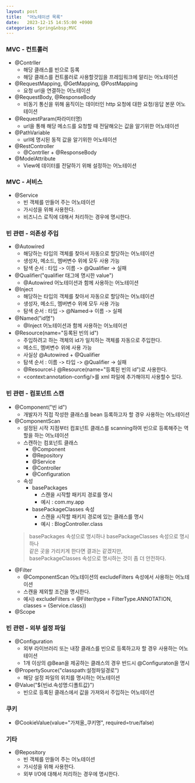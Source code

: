 ```yaml
---
layout: post
title:  "어노테이션 목록"
date:   2023-12-15 14:55:00 +0900
categories: Spring&nbsp;MVC
---
```


### MVC - 컨트롤러
    
- @Contrller
    - 해당 클래스를 빈으로 등록
    - 해당 클래스를  컨트롤러로 사용할것임을 프레임워크에 알리는 어노테이션
- @RequestMapping, @GetMapping, @PostMapping
    - 요청 url을 연결하는 어노테이션
-  @RequestBody, @ResponseBody
    - 비동기 통신을 위해 움직이는 데이터인 http 요청에 대한 요청/응답 본문 어노테이션
-  @RequestParam(파라미터명)
    - url을 통해 해당 메소드를 요청할 때 전달해오는 값을 알기위한 어노테이션
-  @PathVariable
    - url에 명시된 동적 값을 알기위한 어노테이션
- @RestController
    - @Contrller + @ResponseBody
- @ModelAttribute
    - View에 데이터를 전달하기 위해 설정하는 어노테이션

### MVC - 서비스
    
- @Service
    - 빈 객체를 만들어 주는 어노테이션
    - 가시성을 위해 사용한다.
    - 비즈니스 로직에 대해서 처리하는 경우에 명시한다.
    
### 빈 관련 - 의존성 주입
    
- @Autowired
    - 해당하는 타입의 객체를 찾아서 자동으로 할당하는 어노테이션
    - 생성자, 메소드, 멤버변수 위에 모두 사용 가능
    - 탐색 순서 : 타입 -> 이름 -> @Qualifier -> 실패
- @Qualifier("qualifier 태그에 명시한 value")
    - @Autowired 어노테이션과 함께 사용하는 어노테이션
- @Inject
    - 해당하는 타입의 객체를 찾아서 자동으로 할당하는 어노테이션
    - 생성자, 메소드, 멤버변수 위에 모두 사용 가능
    - 탐색 순서 : 타입 -> @Named-> 이름 -> 실패
- @Named("id명")
    - @Inject 어노테이션과 함께 사용하는 어노테이션
- @Resource(name="등록된 빈의 id")
    - 주입하려고 하는 객체의 id가 일치하는 객체를 자동으로 주입한다.
    - 메소드, 멤버변수 위에 사용 가능
    - 사실상 @Autowired + @Qualifier
    - 탐색 순서 : 이름 -> 타입 -> @Qualifier -> 실패
    - @Resource나 @Resource(name="등록된 빈의 id")로 사용한다.
    - &lt;context:annotation-config/>를 xml 파일에 추가해야지 사용할수 있다.
    

### 빈 관련 - 컴포넌트 스캔
    
- @Component("빈 id")
    - 개발자가 직접 작성한 클래스를 bean 등록하고자 할 경우 사용하는 어노테이션
- @ComponentScan
    - 설정된 시작 지점부터 컴포넌트 클래스를 scanning하여 빈으로 등록해주는 역할을 하는 어노테이션
    - 스캔하는 컴포넌트 클래스
        - @Component
        - @Repository
        - @Service
        - @Controller
        - @Configuration
    - 속성
        - basePackages
           -  스캔을 시작할 패키지 경로를 명시
           - 예시 : com.my.app
        - basePackageClasses 속성
            - 스캔을 시작할 패키지 경로에 있는 클래스를 명시
            - 예시 : BlogController.class
    >basePackages 속성으로 명시하나 basePackageClasses 속성으로 명시하나  
    >같은 곳을 가리키게 한다면 결과는 같겠지만,  
    >basePackageClasses 속성으로 명시하는 것이 좀 더 안전하다.
- @Filter
    - @ComponentScan 어노테이션의 excludeFilters 속성에서 사용하는 어노테이션
    - 스캔을 제외할 조건을 명시한다.
    - 예시) excludeFilters = @Filter(type = FilterType.ANNOTATION, classes = {Service.class})
- @Scope
    

### 빈 관련 - 외부 설정 파일
    
- @Configuration
    - 외부 라이브러리 또는 내장 클래스를 빈으로 등록하고자 할 경우 사용하는 어노테이션
    - 1개 이상의 @Bean을 제공하는 클래스의 경우 반드시 @Configuraton을 명시
- @PropertySource("classpath:설정파일경로")
    - 해당 설정 파일의 위치를 명시하는 어노테이션
- @Value("${빈id.속성명:디폴트값}")
    - 빈으로 등록된 클래스에서 값을 가져와서 주입하는 어노테이션
    

### 쿠키
    
- @CookieValue(value="가져올_쿠키명", required=true/false)
    

### 기타
    
- @Repository
    - 빈 객체를 만들어 주는 어노테이션
    - 가시성을 위해 사용한다.
    - 외부 I/O에 대해서 처리하는 경우에 명시한다.